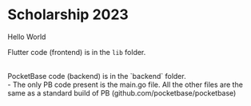 # Scholarship 2023

Hello World

Flutter code (frontend) is in the `lib` folder.    
  
<br>
PocketBase code (backend) is in the `backend` folder.  <br>
  - The only PB code present is the main.go file. All the other files are the same as a standard build of PB (github.com/pocketbase/pocketbase)
